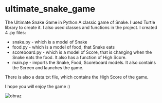 # ultimate_snake_game
The Ultimate Snake Game in Python
A classic game of Snake. I used Turtle library to create it. I also used classes and functions in the project.
I created 4 .py files:
- snake.py - which is a model of Snake
- food.py - which is a model of food, that Snake eats
- scoreboard.py - which is a model of Score, that is changing when the Snake eats the food. It also has a function of High Score.
- main.py - imports the Snake, Food, Scoreboard models. It also contains the Screen and launches the game.

There is also a data.txt file, which contains the High Score of the game.

I hope you will enjoy the game :)

![obraz](https://github.com/macwesolowski/ultimate_snake_game/assets/118659024/a6433713-4dcd-4805-b7c0-8c9e8cddb964)
